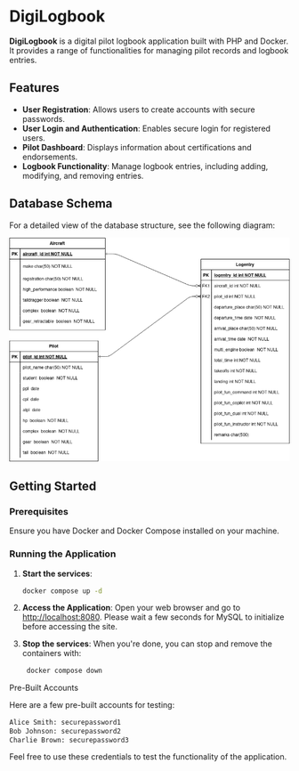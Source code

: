 # DigiLogbook

**DigiLogbook** is a digital pilot logbook application built with PHP and Docker. It provides a range of functionalities for managing pilot records and logbook entries.

## Features

- **User Registration**: Allows users to create accounts with secure passwords.
- **User Login and Authentication**: Enables secure login for registered users.
- **Pilot Dashboard**: Displays information about certifications and endorsements.
- **Logbook Functionality**: Manage logbook entries, including adding, modifying, and removing entries.

## Database Schema

For a detailed view of the database structure, see the following diagram:

![Database Schema](./resources/data-structure.png)

## Getting Started

### Prerequisites

Ensure you have Docker and Docker Compose installed on your machine.

### Running the Application

1. **Start the services**:

   ```bash
   docker compose up -d
    ```

2. **Access the Application**:
Open your web browser and go to <http://localhost:8080>. Please wait a few seconds for MySQL to initialize before accessing the site.

3. **Stop the services**:
When you're done, you can stop and remove the containers with:

   ```bash
    docker compose down
    ```

Pre-Built Accounts

Here are a few pre-built accounts for testing:

    Alice Smith: securepassword1
    Bob Johnson: securepassword2
    Charlie Brown: securepassword3

Feel free to use these credentials to test the functionality of the application.
